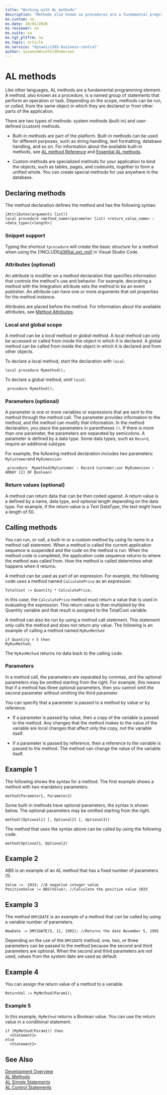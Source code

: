 ```yaml
---
title: "Working with AL methods"
description: "Methods also known as procedures are a fundamental programming element in AL for Business Central."
ms.custom: na
ms.date: 10/01/2020
ms.reviewer: na
ms.suite: na
ms.tgt_pltfrm: na
ms.topic: article
ms.service: "dynamics365-business-central"
author: SusanneWindfeldPedersen
---
```


# AL methods

Like other languages, AL methods are a fundamental programming element. A method, also known as a procedure, is a named group of statements that perform an operation or task. Depending on the scope, methods can be run, or *called*, from the same object in which they are declared or from other parts of the application.  

There are two types of methods: system methods (built-in) and user-defined (custom) methods.

- Built-in methods are part of the platform. Built-in methods can be used for different purposes, such as string handling, text formatting, database handling, and so on. For information about the available built-in methods, see [AL method Reference](methods-auto/library.md) and [Essential AL methods](devenv-essential-al-methods.md).

- Custom methods are specialized methods for your application to bind the objects, such as tables, pages, and codeunits, together to form a unified whole. You can create special methods for use anywhere in the database.

## Declaring methods

The method declaration defines the method and has the following syntax:

```AL
[Attributes(arguments list)]
local procedure <method_name>(parameter list) <return_value_name> : <data_type>[<length>]
```

### Snippet support

Typing the shortcut `tprocedure` will create the basic structure for a method when using the [!INCLUDE[d365al_ext_md](../includes/d365al_ext_md.md)] in Visual Studio Code.

### Attributes (optional)

An attribute is modifier on a method declaration that specifies information that controls the method's use and behavior. For example, decorating a method with the Integration attribute sets the method to be an event publisher. An attribute can have one or more arguments that set properties for the method instance.

Attributes are placed before the method. For information about the available attributes, see [Method Attributes](methods/devenv-method-attributes.md).

### Local and global scope

A method can be a *local* method or *global* method. A local method can only be accessed or called from inside the object in which it is declared. A global method can be called from inside the object in which it is declared and from other objects.

To declare a local method, start the declaration with `local`: 

```AL
local procedure Mymethod();
```

To declare a global method, *omit* `local`:

```AL
 procedure Mymethod();
```

### Parameters (optional)

A parameter is one or more variables or expressions that are sent to the method through the method call. The parameter provides information to the method, and the method can modify that information. In the method declaration, you place the parameters in parentheses `()`. If there is more than one parameter, the parameters are separated by semicolons. A parameter is defined by a data type. Some data types, such as `Record`, require an additional subtype.

For example, the following method declaration includes two parameters: `MyCustomer`and `MyDimension`:

```AL
 procedure  Mymethod(MyCustomer : Record Customer;var MyDimension : ARRAY [2] OF Boolean)
```

### Return values (optional)

A method can return data that can be then coded against. A return value is a defined by a name, data type, and optional length depending on the data type. For example, if the return value is a Text DataType, the text might have a length of 50.

## <a name="Callmethod"></a>Calling methods

You can run, or call, a built-in or a custom method by using its name in a method call statement. When a method is called the current application sequence is suspended and the code on the method is run. When the method code is completed, the application code sequence returns to where the method was called from. How the method is called determines what happens when it returns.

A method can be used as part of an expression. For example, the following code uses a
method named `CalculatePrice` as an expression:

```AL
TotalCost := Quantity * CalculatePrice;
```

In this case, the `CalculatePrice` method must return a value that is used in evaluating the expression. This return value is then multiplied by the Quantity variable and that result is assigned to the TotalCost variable.

A method can also be run by using a method call statement. This statement only calls the method and does not return any value. The following is an example of calling a method named `MyRunMethod`:

```AL
if Quantity > 5 then
MyRunMethod;
```

The `MyRunMethod` returns no data back to the calling code.

### <a name="Parameters"></a> Parameters  

In a method call, the parameters are separated by commas, and the optional parameters may be omitted starting from the right. For example, this means that if a method has three optional parameters, then you cannot omit the second parameter without omitting the third parameter.  
  
You can specify that a parameter is passed to a method by value or by reference.  
  
- If a parameter is passed by value, then a copy of the variable is passed to the method. Any changes that the method makes to the value of the variable are local changes that affect only the copy, not the variable itself.  
  
- If a parameter is passed by reference, then a reference to the variable is passed to the method. The method can change the value of the variable itself.  

## Example 1  

The following shows the syntax for a method. The first example shows a method with two mandatory parameters.

```AL
method(Parameter1, Parameter2)  
```

Some built-in methods have optional parameters, the syntax is shown below. The optional parameters may be omitted starting from the right.

```AL
method([Optional1] [, Optional2] [, Optional3])  
```  
  
The method that uses the syntax above can be called by using the following code.  

```AL
method(Optional1, Optional2)  
```
  
## Example 2  

ABS is an example of an AL method that has a fixed number of parameters (1).  
  
```AL
Value := -1033; //A negative integer value  
PositiveValue := ABS(Value); //Calculate the positive value 1033  
```  
  
## Example 3  

The method `DMY2DATE` is an example of a method that can be called by using a variable number of parameters.  
  
```AL
NewDate := DMY2DATE(5, 11, 1992); //Returns the date November 5, 1992  
```  
  
Depending on the use of the `DMY2DATE` method, one, two, or three parameters can be passed to the method because the second and third parameters are optional. When the second and third parameters are not used, values from the system date are used as default.  
  
## Example 4  

You can assign the return value of a method to a variable.  
  
```AL
ReturnVal := MyMethod(Param1);  
```  
  
### Example 5  

In this example, `MyMethod` returns a Boolean value. You can use the return value in a conditional statement.  
  
```AL
if (MyMethod(Param1)) then  
  <Statement1>  
else  
  <Statement2>  
```

## See Also

[Development Overview](devenv-dev-overview.md)  
[AL Methods](methods-auto/library.md)  
[AL Simple Statements](devenv-al-simple-statements.md)  
[AL Control Statements](devenv-al-control-statements.md)  
